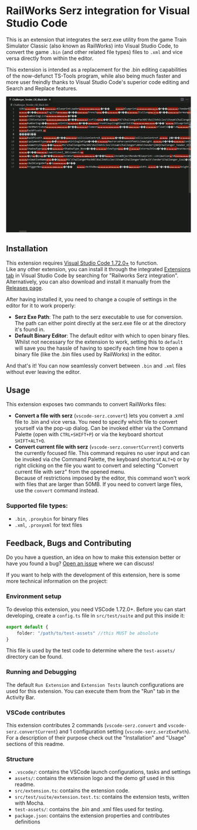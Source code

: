 # RailWorks Serz integration for Visual Studio Code

This is an extension that integrates the serz.exe utility from the game Train Simulator Classic (also known as RailWorks) into Visual Studio Code, to convert the game `.bin` (and other related file types) files to `.xml` and vice versa directly from within the editor.  

This extension is intended as a replacement for the .bin editing capabilities of the now-defunct TS-Tools program, while also being much faster and more user freindly thanks to Visual Studio Code's superior code editing and Search and Replace features.  

![Extension demo](assets/demo.gif)

## Installation

This extension requires [Visual Studio Code 1.72.0+](https://code.visualstudio.com/) to function.  
Like any other extension, you can install it through the integrated [Extensions tab](https://code.visualstudio.com/docs/editor/extension-marketplace) in Visual Studio Code by searching for "Railworks Serz integration". Alternatively, you can also download and install it manually from the [Releases page](https://github.com/ElPerenza/VSCode-serz/releases).  

After having installed it, you need to change a couple of settings in the editor for it to work properly:
- **Serz Exe Path**: The path to the serz executable to use for conversion. The path can either point directly at the serz.exe file or at the directory it's found in.
- **Default Binary Editor**: The default editor with which to open binary files. Whilst not necessary for the extension to work, setting this to `default` will save you the hassle of having to specify each time how to open a binary file (like the .bin files used by RailWorks) in the editor.  

And that's it! You can now seamlessly convert between `.bin` and `.xml` files without ever leaving the editor.

## Usage

This extension exposes two commands to convert RailWorks files:
- **Convert a file with serz** (`vscode-serz.convert`) lets you convert a .xml file to .bin and vice versa. You need to specify which file to convert yourself via the pop-up dialog. Can be invoked either via the Command Palette (open with `CTRL+SHIFT+P`) or via the keyboard shortcut `SHIFT+ALT+Q`.
- **Convert current file with serz** (`vscode-serz.convertCurrent`) converts the currently focused file. This command requires no user input and can be invoked via che Command Palette, the keyboard shortcut `ALT+Q` or by right clicking on the file you want to convert and selecting "Convert current file with serz" from the opened menu.  
Because of restrictions imposed by the editor, this command won't work with files that are larger than 50MB. If you need to convert large files, use the `convert` command instead.

### Supported file types:
- `.bin`, `.proxybin` for binary files
- `.xml`, `.proxyxml` for text files

## Feedback, Bugs and Contributing

Do you have a question, an idea on how to make this extension better or have you found a bug? [Open an issue](https://github.com/ElPerenza/VSCode-serz/issues) where we can discuss!

If you want to help with the development of this extension, here is some more technical information on the project:

### Environment setup

To develop this extension, you need VSCode 1.72.0+. Before you can start developing, create a `config.ts` file in `src/test/suite` and put this inside it:
```ts
export default {
    folder: "/path/to/test-assets" //this MUST be absolute
}
```
This file is used by the test code to determine where the `test-assets/` directory can be found.

### Running and Debugging

The default `Run Extension` and `Extension Tests` launch configurations are used for this extension. You can execute them from the "Run" tab in the Activity Bar.

### VSCode contributes

This extension contributes 2 commands (`vscode-serz.convert` and `vscode-serz.convertCurrent`) and 1 configuration setting (`vscode-serz.serzExePath`). For a description of their purpose check out the "Installation" and "Usage" sections of this readme.

### Structure

- `.vscode/`: contains the VSCode launch configurations, tasks and settings
- `assets/`: contains the extension logo and the demo gif used in this readme.
- `src/extension.ts`: contains the extension code.
- `src/test/suite/extension.test.ts`: contains the extension tests, written with Mocha.
- `test-assets/`: contains the .bin and .xml files used for testing.
- `package.json`: contains the extension properties and contributes definitions